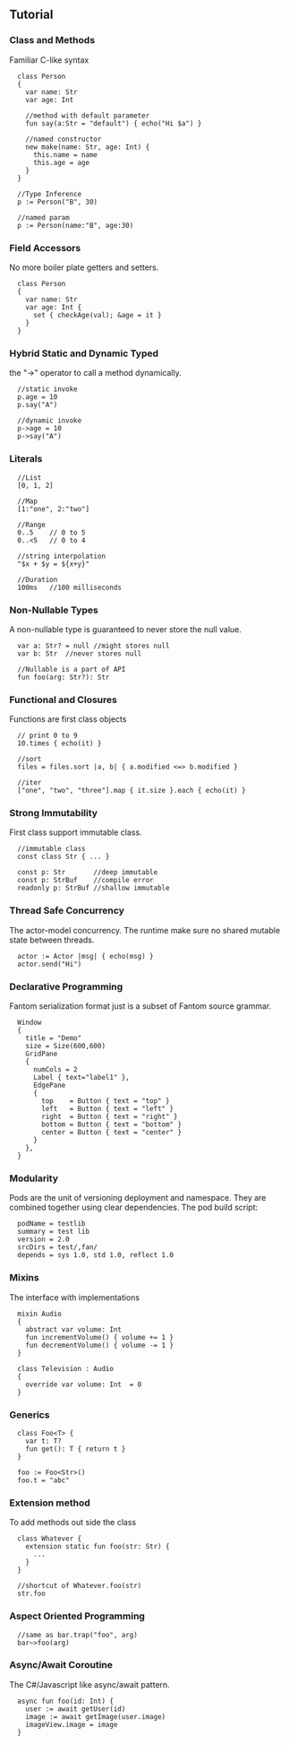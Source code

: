 
## Tutorial ##

### Class and Methods
Familiar C-like syntax
```
  class Person
  {
    var name: Str
    var age: Int

    //method with default parameter
    fun say(a:Str = "default") { echo("Hi $a") }

    //named constructor
    new make(name: Str, age: Int) {
      this.name = name
      this.age = age
    }
  }

  //Type Inference
  p := Person("B", 30)

  //named param
  p := Person(name:"B", age:30)

```

### Field Accessors
No more boiler plate getters and setters.
```
  class Person
  {
    var name: Str
    var age: Int {
      set { checkAge(val); &age = it }
    }
  }
```

### Hybrid Static and Dynamic Typed
the "->" operator to call a method dynamically.

```
  //static invoke
  p.age = 10
  p.say("A")

  //dynamic invoke
  p->age = 10
  p->say("A")
```

### Literals
```
  //List
  [0, 1, 2]

  //Map
  [1:"one", 2:"two"]

  //Range
  0..5    // 0 to 5
  0..<5   // 0 to 4

  //string interpolation
  "$x + $y = ${x+y}"

  //Duration
  100ms   //100 milliseconds
```

### Non-Nullable Types
A non-nullable type is guaranteed to never store the null value.
```
  var a: Str? = null //might stores null
  var b: Str  //never stores null

  //Nullable is a part of API
  fun foo(arg: Str?): Str
```

### Functional and Closures
Functions are first class objects
```
  // print 0 to 9
  10.times { echo(it) }

  //sort
  files = files.sort |a, b| { a.modified <=> b.modified }

  //iter
  ["one", "two", "three"].map { it.size }.each { echo(it) }
```

### Strong Immutability
First class support immutable class.
```
  //immutable class
  const class Str { ... }

  const p: Str       //deep immutable
  const p: StrBuf    //compile error
  readonly p: StrBuf //shallow immutable
```

### Thread Safe Concurrency
The actor-model concurrency.
The runtime make sure no shared mutable state between threads.
```
  actor := Actor |msg| { echo(msg) }
  actor.send("Hi")
```

### Declarative Programming
Fantom serialization format just is a subset of Fantom source grammar.
```
  Window
  {
    title = "Demo"
    size = Size(600,600)
    GridPane
    {
      numCols = 2
      Label { text="label1" },
      EdgePane
      {
        top    = Button { text = "top" }
        left   = Button { text = "left" }
        right  = Button { text = "right" }
        bottom = Button { text = "bottom" }
        center = Button { text = "center" }
      }
    },
  }
```

### Modularity
Pods are the unit of versioning deployment and namespace. They are combined together using clear dependencies.
The pod build script:
```
  podName = testlib
  summary = test lib
  version = 2.0
  srcDirs = test/,fan/
  depends = sys 1.0, std 1.0, reflect 1.0
```

### Mixins
The interface with implementations
```
  mixin Audio
  {
    abstract var volume: Int
    fun incrementVolume() { volume += 1 }
    fun decrementVolume() { volume -= 1 }
  }

  class Television : Audio
  {
    override var volume: Int  = 0
  }
```

### Generics
```
  class Foo<T> {
    var t: T? 
    fun get(): T { return t }
  }

  foo := Foo<Str>()
  foo.t = "abc"
```

### Extension method
To add methods out side the class
```
  class Whatever {
    extension static fun foo(str: Str) {
      ...
    }
  }

  //shortcut of Whatever.foo(str)
  str.foo
```

### Aspect Oriented Programming
```
  //same as bar.trap("foo", arg)
  bar~>foo(arg)
```

### Async/Await Coroutine
The C#/Javascript like async/await pattern.
```
  async fun foo(id: Int) {
    user := await getUser(id)
    image := await getImage(user.image)
    imageView.image = image
  }
```
